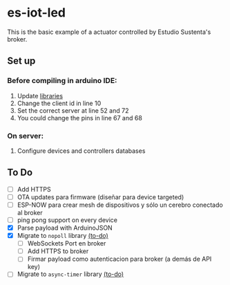 # es-iot-led

This is the basic example of a actuator controlled by Estudio Sustenta's broker.

## Set up

### Before compiling in arduino IDE:

1. Update [libraries](https://github.com/roy-mdr/es-iot-libs)
1. Change the client id in line 10
1. Set the correct server at line 52 and 72
1. You could change the pins in line 67 and 68

### On server:

1. Configure devices and controllers databases

## To Do

- [ ] Add HTTPS
- [ ] OTA updates para firmware (diseñar para device targeted)
- [ ] ESP-NOW para crear mesh de dispositivos y sólo un cerebro conectado al broker
- [ ] ping pong support on every device
- [x] Parse payload with ArduinoJSON
- [x] Migrate to `nopoll` library [(to-do)](https://github.com/roy-mdr/es-iot-libs#to-dos)
    - [ ] WebSockets Port en broker
    - [ ] Add HTTPS to broker
    - [ ] Firmar payload como autenticacion para broker (a demás de API key)
- [ ] Migrate to `async-timer` library [(to-do)](https://github.com/roy-mdr/es-iot-libs#to-dos)